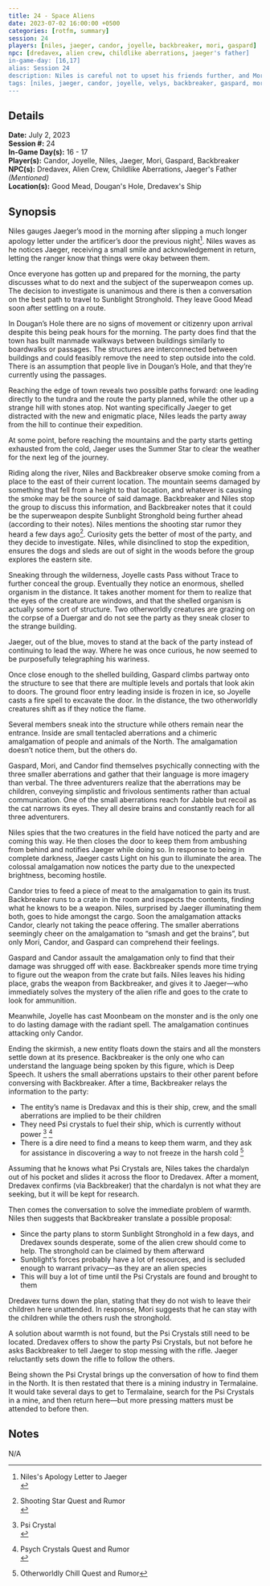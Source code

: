 ```yaml
---
title: 24 - Space Aliens
date: 2023-07-02 16:00:00 +0500
categories: [rotfm, summary]
session: 24
players: [niles, jaeger, candor, joyelle, backbreaker, mori, gaspard]
npc: [dredavex, alien crew, childlike aberrations, jaeger's father]
in-game-day: [16,17]
alias: Session 24
description: Niles is careful not to upset his friends further, and Mori finds his calling.
tags: [niles, jaeger, candor, joyelle, velys, backbreaker, gaspard, mori, dredavex]
---
```


## Details

**Date:** July 2, 2023 <br>
**Session #:** 24 <br>
**In-Game Day(s):** 16 - 17 <br>
**Player(s):** Candor, Joyelle, Niles, Jaeger, Mori, Gaspard, Backbreaker <br>
**NPC(s):** Dredavex, Alien Crew, Childlike Aberrations, Jaeger's Father *(Mentioned)* <br>
**Location(s):** Good Mead, Dougan's Hole, Dredavex's Ship


## Synopsis
Niles gauges Jaeger’s mood in the morning after slipping a much longer apology letter under the artificer’s door the previous night[^1]. Niles waves as he notices Jaeger, receiving a small smile and acknowledgement in return, letting the ranger know that things were okay between them.

Once everyone has gotten up and prepared for the morning, the party discusses what to do next and the subject of the superweapon comes up. The decision to investigate is unanimous and there is then a conversation on the best path to travel to Sunblight Stronghold. They leave Good Mead soon after settling on a route.

In Dougan’s Hole there are no signs of movement or citizenry upon arrival despite this being peak hours for the morning. The party does find that the town has built manmade walkways between buildings similarly to boardwalks or passages. The structures are interconnected between buildings and could feasibly remove the need to step outside into the cold. There is an assumption that people live in Dougan’s Hole, and that they’re currently using the passages.

Reaching the edge of town reveals two possible paths forward: one leading directly to the tundra and the route the party planned, while the other up a strange hill with stones atop. Not wanting specifically Jaeger to get distracted with the new and enigmatic place, Niles leads the party away from the hill to continue their expedition.

At some point, before reaching the mountains and the party starts getting exhausted from the cold, Jaeger uses the Summer Star to clear the weather for the next leg of the journey.

Riding along the river, Niles and Backbreaker observe smoke coming from a place to the east of their current location. The mountain seems damaged by something that fell from a height to that location, and whatever is causing the smoke may be the source of said damage. Backbreaker and Niles stop the group to discuss this information, and Backbreaker notes that it could be the superweapon despite Sunblight Stronghold being further ahead (according to their notes). Niles mentions the shooting star rumor they heard a few days ago[^2]. Curiosity gets the better of most of the party, and they decide to investigate. Niles, while disinclined to stop the expedition, ensures the dogs and sleds are out of sight in the woods before the group explores the eastern site.

Sneaking through the wilderness, Joyelle casts Pass without Trace to further conceal the group. Eventually they notice an enormous, shelled organism in the distance. It takes another moment for them to realize that the eyes of the creature are windows, and that the shelled organism is actually some sort of structure. Two otherworldly creatures are grazing on the corpse of a Duergar and do not see the party as they sneak closer to the strange building.

Jaeger, out of the blue, moves to stand at the back of the party instead of continuing to lead the way. Where he was once curious, he now seemed to be purposefully telegraphing his wariness.

Once close enough to the shelled building, Gaspard climbs partway onto the structure to see that there are multiple levels and portals that look akin to doors. The ground floor entry leading inside is frozen in ice, so Joyelle casts a fire spell to excavate the door. In the distance, the two otherworldly creatures shift as if they notice the flame.

Several members sneak into the structure while others remain near the entrance. Inside are small tentacled aberrations and a chimeric amalgamation of people and animals of the North. The amalgamation doesn’t notice them, but the others do.

Gaspard, Mori, and Candor find themselves psychically connecting with the three smaller aberrations and gather that their language is more imagery than verbal. The three adventurers realize that the aberrations may be children, conveying simplistic and frivolous sentiments rather than actual communication. One of the small aberrations reach for Jabble but recoil as the cat narrows its eyes. They all desire brains and constantly reach for all three adventurers.

Niles spies that the two creatures in the field have noticed the party and are coming this way. He then closes the door to keep them from ambushing from behind and notifies Jaeger while doing so. In response to being in complete darkness, Jaeger casts Light on his gun to illuminate the area. The colossal amalgamation now notices the party due to the unexpected brightness, becoming hostile.

Candor tries to feed a piece of meat to the amalgamation to gain its trust. Backbreaker runs to a crate in the room and inspects the contents, finding what he knows to be a weapon. Niles, surprised by Jaeger illuminating them both, goes to hide amongst the cargo. Soon the amalgamation attacks Candor, clearly not taking the peace offering. The smaller aberrations seemingly cheer on the amalgamation to “smash and get the brains”, but only Mori, Candor, and Gaspard can comprehend their feelings.

Gaspard and Candor assault the amalgamation only to find that their damage was shrugged off with ease. Backbreaker spends more time trying to figure out the weapon from the crate but fails. Niles leaves his hiding place, grabs the weapon from Backbreaker, and gives it to Jaeger—who immediately solves the mystery of the alien rifle and goes to the crate to look for ammunition.

Meanwhile, Joyelle has cast Moonbeam on the monster and is the only one to do lasting damage with the radiant spell. The amalgamation continues attacking only Candor.

Ending the skirmish, a new entity floats down the stairs and all the monsters settle down at its presence. Backbreaker is the only one who can understand the language being spoken by this figure, which is Deep Speech. It ushers the small aberrations upstairs to their other parent before conversing with Backbreaker. After a time, Backbreaker relays the information to the party:
- The entity’s name is Dredavax and this is their ship, crew, and the small aberrations are implied to be their children
- They need Psi crystals to fuel their ship, which is currently without power [^3]  [^4]
- There is a dire need to find a means to keep them warm, and they ask for assistance in discovering a way to not freeze in the harsh cold [^5]

Assuming that he knows what Psi Crystals are, Niles takes the chardalyn out of his pocket and slides it across the floor to Dredavex. After a moment, Dredavex confirms (via Backbreaker) that the chardalyn is not what they are seeking, but it will be kept for research.

Then comes the conversation to solve the immediate problem of warmth. Niles then suggests that Backbreaker translate a possible proposal:
- Since the party plans to storm Sunblight Stronghold in a few days, and Dredavex sounds desperate, some of the alien crew should come to help. The stronghold can be claimed by them afterward
- Sunblight’s forces probably have a lot of resources, and is secluded enough to warrant privacy—as they are an alien species
- This will buy a lot of time until the Psi Crystals are found and brought to them

Dredavex turns down the plan, stating that they do not wish to leave their children here unattended. In response, Mori suggests that he can stay with the children while the others rush the stronghold.

A solution about warmth is not found, but the Psi Crystals still need to be located. Dredavex offers to show the party Psi Crystals, but not before he asks Backbreaker to tell Jaeger to stop messing with the rifle. Jaeger reluctantly sets down the rifle to follow the others.

Being shown the Psi Crystal brings up the conversation of how to find them in the North. It is then restated that there is a mining industry in Termalaine. It would take several days to get to Termalaine, search for the Psi Crystals in a mine, and then return here—but more pressing matters must be attended to before then.

## Notes
N/A

[^1]:  Niles's Apology Letter to Jaeger <br>
[^2]:  Shooting Star Quest and Rumor <br>
[^3]:  Psi Crystal <br>
[^4]:  Psych Crystals Quest and Rumor <br>
[^5]:  Otherworldly Chill Quest and Rumor